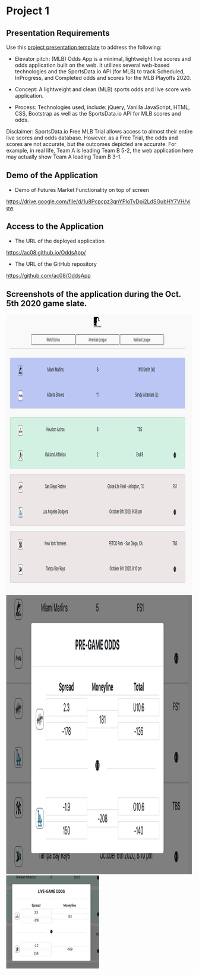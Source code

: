 # Project 1

## Presentation Requirements

Use this [project presentation template](https://docs.google.com/presentation/d/1_u8TKy5zW5UlrVQVnyDEZ0unGI2tjQPDEpA0FNuBKAw/edit?usp=sharing) to address the following: 

* Elevator pitch: (MLB) Odds App is a minimal, lightweight live scores and odds application built on the web. It utilizes several web-based technologies and the SportsData.io API (for MLB) to track Scheduled, InProgress, and Completed odds and scores for the MLB Playoffs 2020. 

* Concept: A lightweight and clean (MLB) sports odds and live score web application.

* Process: Technologies used, include: jQuery, Vanilla JavaScript, HTML, CSS, Bootstrap as well as the SportsData.io API for MLB scores and odds. 

Disclaimer: SportsData.io Free MLB Trial allows access to almost their entire live scores and odds database. However, as a Free Trial, the odds and scores are not accurate, but the outcomes depicted are accurate. For example, in real life, Team A is leading Team B 5-2, the web application here may actually show Team A leading Team B 3-1. 

## Demo of the Application

* Demo of Futures Market Functionality on top of screen

https://drive.google.com/file/d/1u8Pcpcpz3qnYPloTvDpi2LdSGubHY7VH/view



## Access to the Application

* The URL of the deployed application

https://ac08.github.io/OddsApp/


* The URL of the GitHub repository

https://github.com/ac08/OddsApp


## Screenshots of the application during the Oct. 5th 2020 game slate.

<!-- Game Slate - Completed (Blue), InProgress (Green), Scheduled (Grey) -->
<img width="500" height="750" src="assets/imgs/GameSlate.png">

<!-- PreGame Odds Modal -->
<img width="500" height="750" src="assets/imgs/PreGame Odds Modal.png">

<!-- LiveGame Odds Modal -->
<img width="250" height="250" src="assets/imgs/LiveGame Odds Modal.png">

